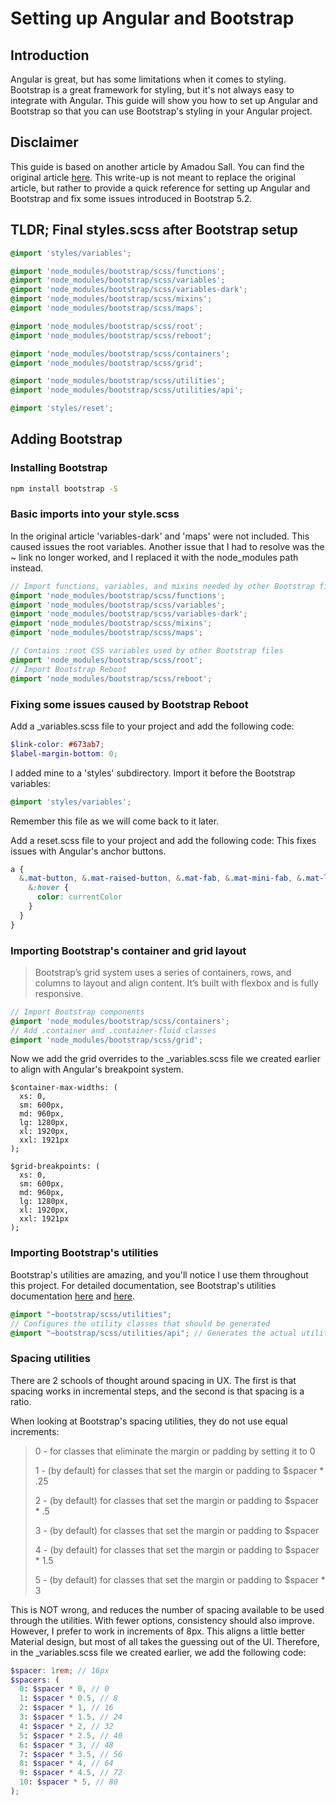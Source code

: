 # Setting up Angular and Bootstrap

## Introduction

Angular is great, but has some limitations when it comes to styling. Bootstrap is a great framework for styling, but
it's not always easy to integrate with Angular. This guide will show you how to set up Angular and Bootstrap so that you
can use Bootstrap's styling in your Angular project.

## Disclaimer

This guide is based on another article by Amadou Sall. You can find the original
article [here](https://www.amadousall.com/the-best-parts-of-bootstrap-you-are-missing-in-angular-material/). This
write-up is not meant to replace the original article, but rather to provide a quick reference for setting up Angular
and Bootstrap and fix some issues introduced in Bootstrap 5.2.

## TLDR; Final styles.scss after Bootstrap setup

```scss
@import 'styles/variables';

@import 'node_modules/bootstrap/scss/functions';
@import 'node_modules/bootstrap/scss/variables';
@import 'node_modules/bootstrap/scss/variables-dark';
@import 'node_modules/bootstrap/scss/mixins';
@import 'node_modules/bootstrap/scss/maps';

@import 'node_modules/bootstrap/scss/root';
@import 'node_modules/bootstrap/scss/reboot';

@import 'node_modules/bootstrap/scss/containers';
@import 'node_modules/bootstrap/scss/grid';

@import 'node_modules/bootstrap/scss/utilities';
@import 'node_modules/bootstrap/scss/utilities/api';

@import 'styles/reset';
```

## Adding Bootstrap

### Installing Bootstrap

```bash
npm install bootstrap -S
```

### Basic imports into your style.scss

In the original article 'variables-dark' and 'maps' were not included. This caused issues the root variables.
Another issue that I had to resolve was the ~ link no longer worked, and I replaced it with the node_modules path
instead.

```scss
// Import functions, variables, and mixins needed by other Bootstrap files
@import 'node_modules/bootstrap/scss/functions';
@import 'node_modules/bootstrap/scss/variables';
@import 'node_modules/bootstrap/scss/variables-dark';
@import 'node_modules/bootstrap/scss/mixins';
@import 'node_modules/bootstrap/scss/maps';

// Contains :root CSS variables used by other Bootstrap files
@import 'node_modules/bootstrap/scss/root';
// Import Bootstrap Reboot
@import 'node_modules/bootstrap/scss/reboot';
```

### Fixing some issues caused by Bootstrap Reboot

Add a _variables.scss file to your project and add the following code:

```scss
$link-color: #673ab7;
$label-margin-bottom: 0;
```

I added mine to a 'styles' subdirectory.
Import it before the Bootstrap variables:

```scss
@import 'styles/variables';
```

Remember this file as we will come back to it later.

Add a reset.scss file to your project and add the following code:
This fixes issues with Angular's anchor buttons.

```scss
a {
  &.mat-button, &.mat-raised-button, &.mat-fab, &.mat-mini-fab, &.mat-list-item {
    &:hover {
      color: currentColor
    }
  }
}
```

### Importing Bootstrap's container and grid layout

> Bootstrap’s grid system uses a series of containers, rows, and columns to layout and align content. It’s built with
> flexbox and is fully responsive.

```scss
// Import Bootstrap components
@import 'node_modules/bootstrap/scss/containers';
// Add .container and .container-fluid classes
@import 'node_modules/bootstrap/scss/grid';
```

Now we add the grid overrides to the _variables.scss file we created earlier to align with Angular's breakpoint system.

```scss:
$container-max-widths: (
  xs: 0,
  sm: 600px,
  md: 960px,
  lg: 1280px,
  xl: 1920px,
  xxl: 1921px
);

$grid-breakpoints: (
  xs: 0,
  sm: 600px,
  md: 960px,
  lg: 1280px,
  xl: 1920px,
  xxl: 1921px
);
```

### Importing Bootstrap's utilities

Bootstrap's utilities are amazing, and you'll notice I use them throughout this project.
For detailed documentation, see Bootstrap's utilities
documentation [here](https://getbootstrap.com/docs/5.3/layout/utilities/#changing-display)
and [here](https://getbootstrap.com/docs/5.3/utilities/api/).

```scss
@import "~bootstrap/scss/utilities";
// Configures the utility classes that should be generated
@import "~bootstrap/scss/utilities/api"; // Generates the actual utility classes
```

### Spacing utilities

There are 2 schools of thought around spacing in UX.
The first is that spacing works in incremental steps, and the second is that spacing is a ratio.

When looking at Bootstrap's spacing utilities, they do not use equal increments:
> 0 - for classes that eliminate the margin or padding by setting it to 0
> 
> 1 - (by default) for classes that set the margin or padding to $spacer * .25
> 
> 2 - (by default) for classes that set the margin or padding to $spacer * .5
> 
> 3 - (by default) for classes that set the margin or padding to $spacer
> 
> 4 - (by default) for classes that set the margin or padding to $spacer * 1.5
> 
> 5 - (by default) for classes that set the margin or padding to $spacer * 3

This is NOT wrong, and reduces the number of spacing available to be used through the utilities. With fewer options,
consistency should also improve.
However, I prefer to work in increments of 8px. This aligns a little better Material design, but most of all takes the
guessing out of the UI.
Therefore, in the _variables.scss file we created earlier, we add the following code:

```scss
$spacer: 1rem; // 16px
$spacers: (
  0: $spacer * 0, // 0
  1: $spacer * 0.5, // 8
  2: $spacer * 1, // 16
  3: $spacer * 1.5, // 24
  4: $spacer * 2, // 32
  5: $spacer * 2.5, // 40
  6: $spacer * 3, // 48
  7: $spacer * 3.5, // 56
  8: $spacer * 4, // 64
  9: $spacer * 4.5, // 72
  10: $spacer * 5, // 80
);
```
